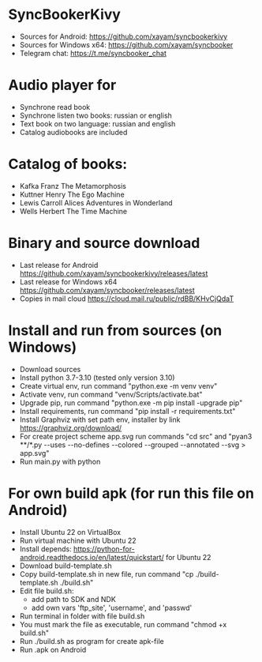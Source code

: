 # SyncBookerKivy

- Sources for Android: https://github.com/xayam/syncbookerkivy
- Sources for Windows x64: https://github.com/xayam/syncbooker
- Telegram chat: https://t.me/syncbooker_chat

# Audio player for

- Synchrone read book
- Synchrone listen two books: russian or english 
- Text book on two language: russian and english
- Catalog audiobooks are included

# Catalog of books:

- Kafka Franz The Metamorphosis
- Kuttner Henry The Ego Machine
- Lewis Carroll Alices Adventures in Wonderland
- Wells Herbert The Time Machine 

# Binary and source download

- Last release for Android https://github.com/xayam/syncbookerkivy/releases/latest
- Last release for Windows x64 https://github.com/xayam/syncbooker/releases/latest
- Copies in mail cloud https://cloud.mail.ru/public/rdBB/KHvCjQdaT

# Install and run from sources (on Windows)

- Download sources
- Install python 3.7-3.10 (tested only version 3.10)
- Create virtual env, run command "python.exe -m venv venv"
- Activate venv, run command "venv/Scripts/activate.bat"
- Upgrade pip, run command "python.exe -m pip install -upgrade pip"
- Install requirements, run command "pip install -r requirements.txt"
- Install Graphviz with set path env, installer by link https://graphviz.org/download/
- For create project scheme app.svg run commands "cd src" and "pyan3 **/*.py --uses --no-defines --colored --grouped --annotated --svg > app.svg"
- Run main.py with python

# For own build apk (for run this file on Android)

- Install Ubuntu 22 on VirtualBox
- Run virtual machine with Ubuntu 22
- Install depends: https://python-for-android.readthedocs.io/en/latest/quickstart/ for Ubuntu 22
- Download build-template.sh
- Copy build-template.sh in new file, run command "cp ./build-template.sh ./build.sh"
- Edit file build.sh: 
  - add path to SDK and NDK 
  - add own vars 'ftp_site', 'username', and 'passwd'
- Run terminal in folder with file build.sh
- You must mark the file as executable, run command "chmod +x build.sh"
- Run ./build.sh as program for create apk-file
- Run .apk on Android
